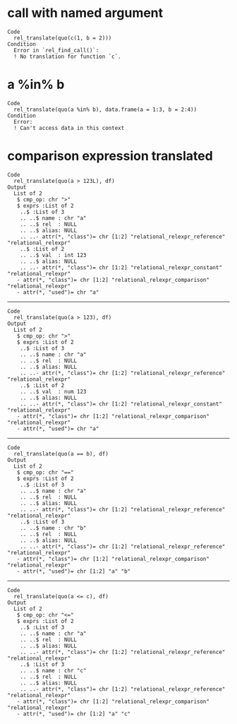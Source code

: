# call with named argument

    Code
      rel_translate(quo(c(1, b = 2)))
    Condition
      Error in `rel_find_call()`:
      ! No translation for function `c`.

# a %in% b

    Code
      rel_translate(quo(a %in% b), data.frame(a = 1:3, b = 2:4))
    Condition
      Error:
      ! Can't access data in this context

# comparison expression translated

    Code
      rel_translate(quo(a > 123L), df)
    Output
      List of 2
       $ cmp_op: chr ">"
       $ exprs :List of 2
        ..$ :List of 3
        .. ..$ name : chr "a"
        .. ..$ rel  : NULL
        .. ..$ alias: NULL
        .. ..- attr(*, "class")= chr [1:2] "relational_relexpr_reference" "relational_relexpr"
        ..$ :List of 2
        .. ..$ val  : int 123
        .. ..$ alias: NULL
        .. ..- attr(*, "class")= chr [1:2] "relational_relexpr_constant" "relational_relexpr"
       - attr(*, "class")= chr [1:2] "relational_relexpr_comparison" "relational_relexpr"
       - attr(*, "used")= chr "a"

---

    Code
      rel_translate(quo(a > 123), df)
    Output
      List of 2
       $ cmp_op: chr ">"
       $ exprs :List of 2
        ..$ :List of 3
        .. ..$ name : chr "a"
        .. ..$ rel  : NULL
        .. ..$ alias: NULL
        .. ..- attr(*, "class")= chr [1:2] "relational_relexpr_reference" "relational_relexpr"
        ..$ :List of 2
        .. ..$ val  : num 123
        .. ..$ alias: NULL
        .. ..- attr(*, "class")= chr [1:2] "relational_relexpr_constant" "relational_relexpr"
       - attr(*, "class")= chr [1:2] "relational_relexpr_comparison" "relational_relexpr"
       - attr(*, "used")= chr "a"

---

    Code
      rel_translate(quo(a == b), df)
    Output
      List of 2
       $ cmp_op: chr "=="
       $ exprs :List of 2
        ..$ :List of 3
        .. ..$ name : chr "a"
        .. ..$ rel  : NULL
        .. ..$ alias: NULL
        .. ..- attr(*, "class")= chr [1:2] "relational_relexpr_reference" "relational_relexpr"
        ..$ :List of 3
        .. ..$ name : chr "b"
        .. ..$ rel  : NULL
        .. ..$ alias: NULL
        .. ..- attr(*, "class")= chr [1:2] "relational_relexpr_reference" "relational_relexpr"
       - attr(*, "class")= chr [1:2] "relational_relexpr_comparison" "relational_relexpr"
       - attr(*, "used")= chr [1:2] "a" "b"

---

    Code
      rel_translate(quo(a <= c), df)
    Output
      List of 2
       $ cmp_op: chr "<="
       $ exprs :List of 2
        ..$ :List of 3
        .. ..$ name : chr "a"
        .. ..$ rel  : NULL
        .. ..$ alias: NULL
        .. ..- attr(*, "class")= chr [1:2] "relational_relexpr_reference" "relational_relexpr"
        ..$ :List of 3
        .. ..$ name : chr "c"
        .. ..$ rel  : NULL
        .. ..$ alias: NULL
        .. ..- attr(*, "class")= chr [1:2] "relational_relexpr_reference" "relational_relexpr"
       - attr(*, "class")= chr [1:2] "relational_relexpr_comparison" "relational_relexpr"
       - attr(*, "used")= chr [1:2] "a" "c"

